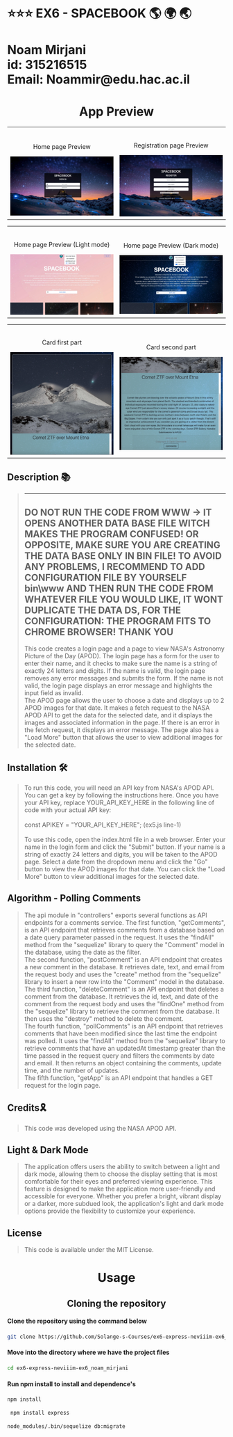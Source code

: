 # ⭐️⭐️⭐️ EX6 - SPACEBOOK 🌎 🌍 🌏

<h1>Noam Mirjani <br> id: 315216515 <br> Email: Noammir@edu.hac.ac.il</h1>


<h1 align="center">App Preview</h1>
<table width="100%"> 
<tr>
<td width="50%">      
&nbsp; 
<br>
<p align="center">
    Home page Preview
</p>
<img src="public/images/appPreview/signIn.png">
</td> 
<td width="50%">
<br>
<p align="center">
  Registration page Preview
</p>
<img src="public/images/appPreview/register.png">  
</td>
</table>

<table width="100%"> 
<tr>
<td width="50%">      
&nbsp; 
<br>
<p align="center">
    Home page Preview (Light mode)
</p>
<img src="public/images/appPreview/lightMode.png">
</td> 
<td width="50%">
<br>
<p align="center">
  Home page Preview (Dark mode)
</p>
<img src="public/images/appPreview/darkMode.png">  
</td>
</table>

<table width="100%"> 
<tr>
<td width="50%">      
&nbsp; 
<br>
<p align="center">
  Card first part
</p>
<img src="public/images/appPreview/CardFirstPart.png">  
</td> 
<td width="50%">
<br>
<p align="center">
  Card second part
</p>
<img src="public/images/appPreview/cardSecondPart.png">  
</td>
</table>


<h2> Description 📚</h2>

>   --------------
> DO NOT RUN THE CODE FROM WWW -> IT OPENS ANOTHER DATA BASE FILE WITCH MAKES THE PROGRAM CONFUSED! OR OPPOSITE, MAKE SURE YOU ARE CREATING THE DATA BASE ONLY IN BIN FILE!
> TO AVOID ANY PROBLEMS, I RECOMMEND TO ADD CONFIGURATION FILE BY YOURSELF bin\www AND THEN RUN THE CODE FROM WHATEVER FILE YOU WOULD LIKE, IT WONT DUPLICATE THE DATA DS,
> FOR THE CONFIGURATION: THE PROGRAM FITS TO CHROME BROWSER!
> THANK YOU 
>   --------------
> This code creates a login page and a page to view NASA's Astronomy Picture of the Day (APOD). The login page has a form for the user to enter their name, and it checks to make sure the name is a string of exactly 24 letters and digits. If the name is valid, the login page removes any error messages and submits the form. If the name is not valid, the login page displays an error message and highlights the input field as invalid. <br/>
> The APOD page allows the user to choose a date and displays up to 2 APOD images for that date. It makes a fetch request to the NASA APOD API to get the data for the selected date, and it displays the images and associated information in the page. If there is an error in the fetch request, it displays an error message. The page also has a "Load More" button that allows the user to view additional images for the selected date.

<h2> Installation 🛠️</h2>

> To run this code, you will need an API key from NASA's APOD API. You can get a key by following the instructions here. Once you have your API key, replace YOUR_API_KEY_HERE in the following line of code with your actual API key:<br><br>
> const APIKEY = "YOUR_API_KEY_HERE"; (ex5.js line-1)
> <br><br>
> To use this code, open the index.html file in a web browser. Enter your name in the login form and click the "Submit" button. If your name is a string of exactly 24 letters and digits, you will be taken to the APOD page. Select a date from the dropdown menu and click the "Go" button to view the APOD images for that date. You can click the "Load More" button to view additional images for the selected date.

<h2> Algorithm - Polling Comments </h2>

> <p>The api module in "controllers" exports several functions as API endpoints for a comments service.
> The first function, "getComments", is an API endpoint that retrieves comments from a database based on a date query parameter passed in the request. It uses the "findAll" method from the "sequelize" library to query the "Comment" model in the database, using the date as the filter. <br/> The second function, "postComment" is an API endpoint that creates a new comment in the database. It retrieves date, text, and email from the request body and uses the "create" method from the "sequelize" library to insert a new row into the "Comment" model in the database. <br/> The third function, "deleteComment" is an API endpoint that deletes a comment from the database. It retrieves the id, text, and date of the comment from the request body and uses the "findOne" method from the "sequelize" library to retrieve the comment from the database. It then uses the "destroy" method to delete the comment. <br/> The fourth function, "pollComments" is an API endpoint that retrieves comments that have been modified since the last time the endpoint was polled. It uses the "findAll" method from the "sequelize" library to retrieve comments that have an updatedAt timestamp greater than the time passed in the request query and filters the comments by date and email. It then returns an object containing the comments, update time, and the number of updates. <br/> The fifth function, "getApp" is an API endpoint that handles a GET request for the login page. </p>

<h2> Credits🎗 </h2>

> This code was developed using the NASA APOD API.

<h2> Light & Dark Mode </h2>

> The application offers users the ability to switch between a light and dark mode, allowing them to choose the display setting that is most comfortable for their eyes and preferred viewing experience. This feature is designed to make the application more user-friendly and accessible for everyone. Whether you prefer a bright, vibrant display or a darker, more subdued look, the application's light and dark mode options provide the flexibility to customize your experience.

<h2> License </h2>

> This code is available under the MIT License.

<h1 align="center">Usage</h1>
<h2 align="center">Cloning the repository</h2>

#### Clone the repository using the command below

```bash
git clone https://github.com/Solange-s-Courses/ex6-express-neviiim-ex6_noam_mirjani.git

```

#### Move into the directory where we have the project files

```bash
cd ex6-express-neviiim-ex6_noam_mirjani
```

#### Run npm install to install and dependence's

```bash
npm install
```

```bash
 npm install express 
```

```bash
node_modules/.bin/sequelize db:migrate
```
